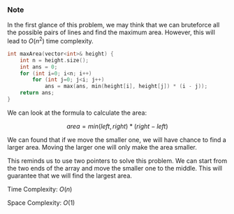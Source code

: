 ### Note

In the first glance of this problem, we may think that we can bruteforce all the possible pairs of lines and find the maximum area. However, this will lead to $O(n^2)$ time complexity.

```cpp
int maxArea(vector<int>& height) {
    int n = height.size();
    int ans = 0;
    for (int i=0; i<n; i++)
        for (int j=0; j<i; j++)
            ans = max(ans, min(height[i], height[j]) * (i - j));
    return ans;
}
```

We can look at the formula to calculate the area:

$$area = min( left , right ) * (right - left)$$

We can found that if we move the smaller one, we will have chance to find a larger area. Moving the larger one will only make the area smaller.

This reminds us to use two pointers to solve this problem. We can start from the two ends of the array and move the smaller one to the middle. This will guarantee that we will find the largest area.


Time Complexity: $O(n)$

Space Complexity: $O(1)$